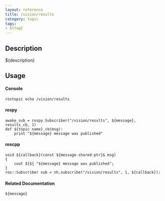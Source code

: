 ```yaml
---
layout: reference
title: /vision/results
category: topic
tags: 
- ${tag}
---
```


## Description
${description}

## Usage
#### Console
```
rostopic echo /vision/results
```

#### rospy
```
awake_sub = rospy.Subscriber("/vision/results", ${message}, results_cb, 1)
def ${topic name}_cb(msg):
    print "${message} message was published"
```

#### roscpp
```
void ${callback}(const ${message-shared-ptr}& msg)
{
    cout ${${ "${message} message was published";
}
ros::Subscriber sub = nh.subscribe("/vision/results", 1, ${callback});
```

#### Related Documentation
``${message}``  